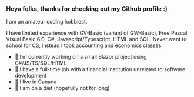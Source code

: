 ### Heya folks, thanks for checking out my Github profile :)

I am an amateur coding hobbiest.

I have limited experience with GV-Basic (variant of GW-Basic), Free Pascal, Visual Basic 6.0, C#, Javascript/Typescript, HTML and SQL. Never went to school for CS, instead I took accounting and economics classes.

- 📝 I’m currently working on a small Blazor project using C#/JS/TS/SQL/HTML
- 💼 I have a full-time job with a financial institution unrelated to software development
- 🏡 I live in Canada
- 🍕 I am on a diet (hopefully not for long)

<!--
**wendading/wendading** is a ✨ _special_ ✨ repository because its `README.md` (this file) appears on your GitHub profile.

Here are some ideas to get you started:

- 🔭 I’m currently working on ...
- 🌱 I’m currently learning ...
- 👯 I’m looking to collaborate on ...
- 🤔 I’m looking for help with ...
- 💬 Ask me about ...
- 📫 How to reach me: ...
- 😄 Pronouns: ...
- ⚡ Fun fact: ...
-->
